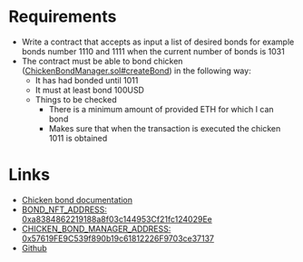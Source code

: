 # Requirements

- Write a contract that accepts as input a list of desired bonds for example
  bonds number 1110 and 1111 when the current number of bonds is 1031
- The contract must be able to bond chicken ([ChickenBondManager.sol#createBond](https://github.com/liquity/ChickenBond/blob/main/LUSDChickenBonds/src/ChickenBondManager.sol)) in the following way:
  - It has had bonded until 1011
  - It must at least bond 100USD
  - Things to be checked
    - There is a minimum amount of provided ETH for which I can bond
    - Makes sure that when the transaction is executed the chicken 1011 is
      obtained

# Links

- [Chicken bond documentation](https://docs.chickenbonds.org/documentation/technical-resources)
- [BOND_NFT_ADDRESS: 0xa8384862219188a8f03c144953Cf21fc124029Ee](https://etherscan.io/address/0xa8384862219188a8f03c144953Cf21fc124029Ee)
- [CHICKEN_BOND_MANAGER_ADDRESS: 0x57619FE9C539f890b19c61812226F9703ce37137](https://etherscan.io/address/0x57619FE9C539f890b19c61812226F9703ce37137)
- [Github](https://github.com/liquity/ChickenBond)
